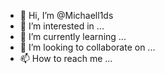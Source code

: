 - 👋 Hi, I’m @Michaell1ds
- 👀 I’m interested in ...
- 🌱 I’m currently learning ...
- 💞️ I’m looking to collaborate on ...
- 📫 How to reach me ...

<!---
Michaell1ds/Michaell1ds is a ✨ special ✨ repository because its `README.md` (this file) appears on your GitHub profile.
You can click the Preview link to take a look at your changes.
--->
